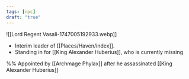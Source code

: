 ```yaml
---
tags: [npc]
draft: "true"
---
```

![[Lord Regent Vasali-1747005192933.webp]]
- Interim leader of [[Places/Haven/index]].
- Standing in for [[King Alexander Huberius]], who is currently missing

%%
Appointed by [[Archmage Phylax]] after he assassinated [[King Alexander Huberius]]
